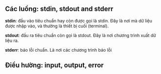 ## Các luồng: stdin, stdout and stderr

**stdin**: đầu vào tiêu chuẩn hay còn được gọi là stdin. Đây là nơi mà dữ liệu được nhập vào, và thường là thiết bị cuối (terminal).

**stdout**: đầu ra tiêu chuẩn còn gọi là stdout. Đây là nơi chương trình xuất dữ liệu ra.

**stderr**: báo lỗi chuẩn. Là nơi các chương trình báo lỗi

## Điều hường: input, output, error
